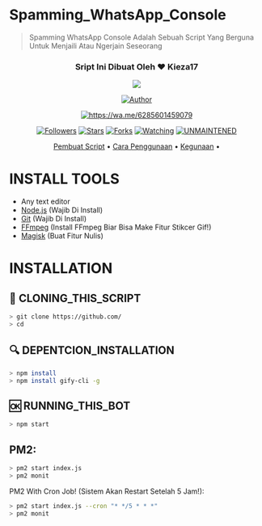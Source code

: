 # Spamming_WhatsApp_Console

> Spamming WhatsApp Console Adalah Sebuah Script Yang Berguna Untuk Menjaili Atau Ngerjain Seseorang

<h3 align="center">Sript Ini Dibuat Oleh ❤️ Kieza17</h3>
<p align="center">
  <a href="https://github.com/Keza-Developing-Indonesia"><img src="https://avatars.githubusercontent.com/u/76218793?s=460&u=b25e11a04e068ba835c9e3a3c058b05dde086f0f&v=4" 
</p>

<p align="center">
  <a href="https://github.com/Keza-Developing-Indonesia"><img title="Author" src="https://img.shields.io/badge/Author-Kieza17-darkred.svg?style=for-the-badge&logo=github" /></a>
</p>

<p align="center">
  <a href="#"><img title="https://wa.me/6285601459079" src="https://img.shields.io/badge/Whatsapp Kieza17-green?colorA=%23ff0000&colorB=%23017e40&style=for-the-badge"></a>
</p>
<p align="center">
<a href="https://github.com/mhankbarbar/followers"><img title="Followers" src="https://img.shields.io/github/followers/mhankbarbar?color=blue&style=flat-square"></a>
<a href="https://github.com/mhankbarbar/whatsapp-bot/stargazers/"><img title="Stars" src="https://img.shields.io/github/stars/mhankbarbar/whatsapp-bot?color=red&style=flat-square"></a>
<a href="https://github.com/mhankbarbar/whatsapp-bot/network/members"><img title="Forks" src="https://img.shields.io/github/forks/mhankbarbar/whatsapp-bot?color=red&style=flat-square"></a>
<a href="https://github.com/mhankbarbar/whatsapp-bot/watchers"><img title="Watching" src="https://img.shields.io/github/watchers/mhankbarbar/whatsapp-bot?label=Watchers&color=blue&style=flat-square"></a>
<a href="#"><img title="UNMAINTENED" src="https://img.shields.io/badge/UNMAINTENED-YES-blue.svg"</a>
</p>


<p align="center">
  <a href="https://github.com/Keza-Developing-Indonesia#Requirements">Pembuat Script</a> •
  <a href="https://github.com/Keza-Developing-Indonesia#installation">Cara Penggunaan</a> •
  <a href="https://github.com/Keza-Developing-Indonesia#features">Kegunaan</a> •
</p>

# INSTALL TOOLS

* Any text editor
* [Node.js](https://nodejs.org/en/) (Wajib Di Install)
* [Git](https://git-scm.com/downloads) (Wajib Di Install)
* [FFmpeg](https://github.com/BtbN/FFmpeg-Builds/releases/download/autobuild-2020-12-08-13-03/ffmpeg-n4.3.1-26-gca55240b8c-win64-gpl-4.3.zip) (Install FFmpeg Biar Bisa Make Fitur Stikcer Gif!)
* [Magisk](https://download.imagemagick.org/ImageMagick/download/binaries/ImageMagick-7.0.10-58-Q16-HDRI-x64-dll.exe) (Buat Fitur Nulis)

# INSTALLATION

## 📝 CLONING_THIS_SCRIPT
```bash
> git clone https://github.com/
> cd 
```

## 🔍 DEPENTCION_INSTALLATION
```bash
> npm install
> npm install gify-cli -g
```

## 🆗 RUNNING_THIS_BOT
```bash
> npm start
```

## PM2:
```bash
> pm2 start index.js
> pm2 monit
```

PM2 With Cron Job! (Sistem Akan Restart Setelah 5 Jam!):
```bash
> pm2 start index.js --cron "* */5 * * *"
> pm2 monit
```
